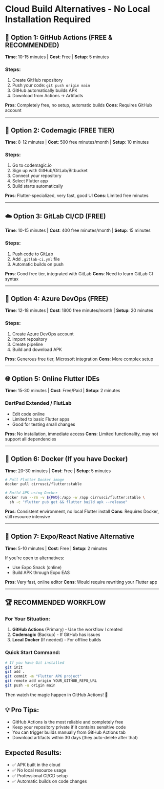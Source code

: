 # Cloud Build Alternatives - No Local Installation Required

## 🚀 Option 1: GitHub Actions (FREE & RECOMMENDED)
**Time**: 10-15 minutes | **Cost**: Free | **Setup**: 5 minutes

### Steps:
1. Create GitHub repository
2. Push your code: `git push origin main`
3. GitHub automatically builds APK
4. Download from Actions → Artifacts

**Pros**: Completely free, no setup, automatic builds
**Cons**: Requires GitHub account

---

## 🌟 Option 2: Codemagic (FREE TIER)
**Time**: 8-12 minutes | **Cost**: 500 free minutes/month | **Setup**: 10 minutes

### Steps:
1. Go to codemagic.io
2. Sign up with GitHub/GitLab/Bitbucket
3. Connect your repository
4. Select Flutter app
5. Build starts automatically

**Pros**: Flutter-specialized, very fast, good UI
**Cons**: Limited free minutes

---

## ☁️ Option 3: GitLab CI/CD (FREE)
**Time**: 10-15 minutes | **Cost**: 400 free minutes/month | **Setup**: 15 minutes

### Steps:
1. Push code to GitLab
2. Add `.gitlab-ci.yml` file
3. Automatic builds on push

**Pros**: Good free tier, integrated with GitLab
**Cons**: Need to learn GitLab CI syntax

---

## 🔷 Option 4: Azure DevOps (FREE)
**Time**: 12-18 minutes | **Cost**: 1800 free minutes/month | **Setup**: 20 minutes

### Steps:
1. Create Azure DevOps account
2. Import repository
3. Create pipeline
4. Build and download APK

**Pros**: Generous free tier, Microsoft integration
**Cons**: More complex setup

---

## 🌐 Option 5: Online Flutter IDEs
**Time**: 15-30 minutes | **Cost**: Free/Paid | **Setup**: 2 minutes

### DartPad Extended / FlutLab
- Edit code online
- Limited to basic Flutter apps
- Good for testing small changes

**Pros**: No installation, immediate access
**Cons**: Limited functionality, may not support all dependencies

---

## 🐳 Option 6: Docker (If you have Docker)
**Time**: 20-30 minutes | **Cost**: Free | **Setup**: 5 minutes

```bash
# Pull Flutter Docker image
docker pull cirrusci/flutter:stable

# Build APK using Docker
docker run --rm -v ${PWD}:/app -w /app cirrusci/flutter:stable \
  sh -c "flutter pub get && flutter build apk --release"
```

**Pros**: Consistent environment, no local Flutter install
**Cons**: Requires Docker, still resource intensive

---

## 📱 Option 7: Expo/React Native Alternative
**Time**: 5-10 minutes | **Cost**: Free | **Setup**: 2 minutes

If you're open to alternatives:
- Use Expo Snack (online)
- Build APK through Expo EAS

**Pros**: Very fast, online editor
**Cons**: Would require rewriting your Flutter app

---

## 🏆 RECOMMENDED WORKFLOW

### For Your Situation:
1. **GitHub Actions** (Primary) - Use the workflow I created
2. **Codemagic** (Backup) - If GitHub has issues
3. **Local Docker** (If needed) - For offline builds

### Quick Start Command:
```bash
# If you have Git installed
git init
git add .
git commit -m "Flutter APK project"
git remote add origin YOUR_GITHUB_REPO_URL
git push -u origin main
```

Then watch the magic happen in GitHub Actions! 🎉

## 💡 Pro Tips:
- GitHub Actions is the most reliable and completely free
- Keep your repository private if it contains sensitive code
- You can trigger builds manually from GitHub Actions tab
- Download artifacts within 30 days (they auto-delete after that)

## Expected Results:
- ✅ APK built in the cloud
- ✅ No local resource usage
- ✅ Professional CI/CD setup
- ✅ Automatic builds on code changes 